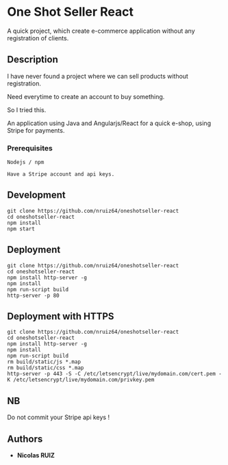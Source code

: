 # One Shot Seller React

A quick project, which create e-commerce application without any registration of clients.

## Description

I have never found a project where we can sell products without registration.

Need everytime to create an account to buy something. 

So I tried this.

An application using Java and Angularjs/React for a quick e-shop, using Stripe for payments.

### Prerequisites
```
Nodejs / npm

Have a Stripe account and api keys.
```

## Development
```
git clone https://github.com/nruiz64/oneshotseller-react
cd oneshotseller-react
npm install
npm start
```

## Deployment
```
git clone https://github.com/nruiz64/oneshotseller-react
cd oneshotseller-react
npm install http-server -g
npm install
npm run-script build
http-server -p 80
```

## Deployment with HTTPS
```
git clone https://github.com/nruiz64/oneshotseller-react
cd oneshotseller-react
npm install http-server -g
npm install
npm run-script build
rm build/static/js *.map
rm build/static/css *.map
http-server -p 443 -S -C /etc/letsencrypt/live/mydomain.com/cert.pem -K /etc/letsencrypt/live/mydomain.com/privkey.pem

```

## NB
Do not commit your Stripe api keys !
## Authors

* **Nicolas RUIZ**
